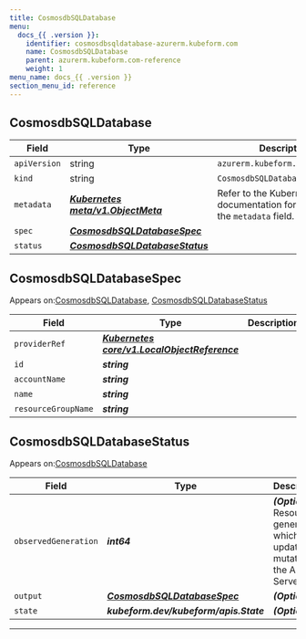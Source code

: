 ```yaml
---
title: CosmosdbSQLDatabase
menu:
  docs_{{ .version }}:
    identifier: cosmosdbsqldatabase-azurerm.kubeform.com
    name: CosmosdbSQLDatabase
    parent: azurerm.kubeform.com-reference
    weight: 1
menu_name: docs_{{ .version }}
section_menu_id: reference
---
```


## CosmosdbSQLDatabase
| Field | Type | Description |
| ------ | ----- | ----------- |
| `apiVersion` | string | `azurerm.kubeform.com/v1alpha1` |
|    `kind` | string | `CosmosdbSQLDatabase` |
| `metadata` | ***[Kubernetes meta/v1.ObjectMeta](https://kubernetes.io/docs/reference/generated/kubernetes-api/v1.13/#objectmeta-v1-meta)***|Refer to the Kubernetes API documentation for the fields of the `metadata` field.|
| `spec` | ***[CosmosdbSQLDatabaseSpec](#cosmosdbsqldatabasespec)***||
| `status` | ***[CosmosdbSQLDatabaseStatus](#cosmosdbsqldatabasestatus)***||
## CosmosdbSQLDatabaseSpec

Appears on:[CosmosdbSQLDatabase](#cosmosdbsqldatabase), [CosmosdbSQLDatabaseStatus](#cosmosdbsqldatabasestatus)

| Field | Type | Description |
| ------ | ----- | ----------- |
| `providerRef` | ***[Kubernetes core/v1.LocalObjectReference](https://kubernetes.io/docs/reference/generated/kubernetes-api/v1.13/#localobjectreference-v1-core)***||
| `id` | ***string***||
| `accountName` | ***string***||
| `name` | ***string***||
| `resourceGroupName` | ***string***||
## CosmosdbSQLDatabaseStatus

Appears on:[CosmosdbSQLDatabase](#cosmosdbsqldatabase)

| Field | Type | Description |
| ------ | ----- | ----------- |
| `observedGeneration` | ***int64***| ***(Optional)*** Resource generation, which is updated on mutation by the API Server.|
| `output` | ***[CosmosdbSQLDatabaseSpec](#cosmosdbsqldatabasespec)***| ***(Optional)*** |
| `state` | ***kubeform.dev/kubeform/apis.State***| ***(Optional)*** |
---
